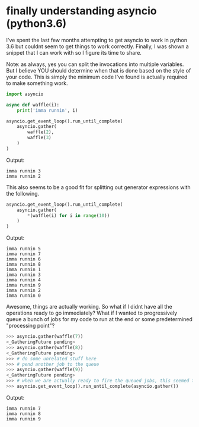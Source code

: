 # finally understanding asyncio (python3.6)

I've spent the last few months attempting to get asyncio to work in python 3.6 but couldnt seem to get things to work correctly. Finally, I was shown a snippet that I can work with so I figure its time to share.

Note: as always, yes you can split the invocations into multiple variables. But I believe YOU should determine when that is done based on the style of your code. This is simply the minimum code I've found is actually required to make something work.

```python
import asyncio

async def waffle(i):
    print('imma runnin', i)

asyncio.get_event_loop().run_until_complete(
    asyncio.gather(
        waffle(2),
        waffle(3)
    )
)
```
Output:
```
imma runnin 3
imma runnin 2
```
This also seems to be a good fit for splitting out generator expressions with the following.
```python
asyncio.get_event_loop().run_until_complete(
    asyncio.gather(
        *(waffle(i) for i in range(10))
    )
)
```
Output:
```
imma runnin 5
imma runnin 7
imma runnin 6
imma runnin 8
imma runnin 1
imma runnin 3
imma runnin 4
imma runnin 9
imma runnin 2
imma runnin 0
```
Awesome, things are actually working. So what if I didnt have all the operations ready to go immediately? What if I wanted to progressively queue a bunch of jobs for my code to run at the end or some predetermined "processing point"?
```python
>>> asyncio.gather(waffle(7))
<_GatheringFuture pending>
>>> asyncio.gather(waffle(8))
<_GatheringFuture pending>
>>> # do some unrelated stuff here
>>> # pend another job to the queue
>>> asyncio.gather(waffle(9))
<_GatheringFuture pending>
>>> # when we are actually ready to fire the queued jobs, this seemed to work
>>> asyncio.get_event_loop().run_until_complete(asyncio.gather())
``` 
Output:
```
imma runnin 7
imma runnin 8
imma runnin 9
```